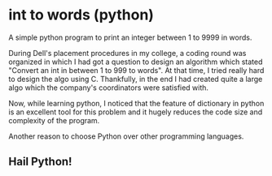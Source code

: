 # int to words (python)

A simple python program to print an integer between 1 to 9999 in words.

During Dell's placement procedures in my college, a coding round was organized in which I had got a question to design an algorithm which stated "Convert an int in between 1 to 999 to words".
At that time, I tried really hard to design the algo using C. Thankfully, in the end I had created quite a large algo which the company's coordinators were satisfied with.

Now, while learning python, I noticed that the feature of dictionary in python is an excellent tool for this problem and it hugely reduces the code size and complexity of the program.

Another reason to choose Python over other programming languages.
 ## Hail Python!
